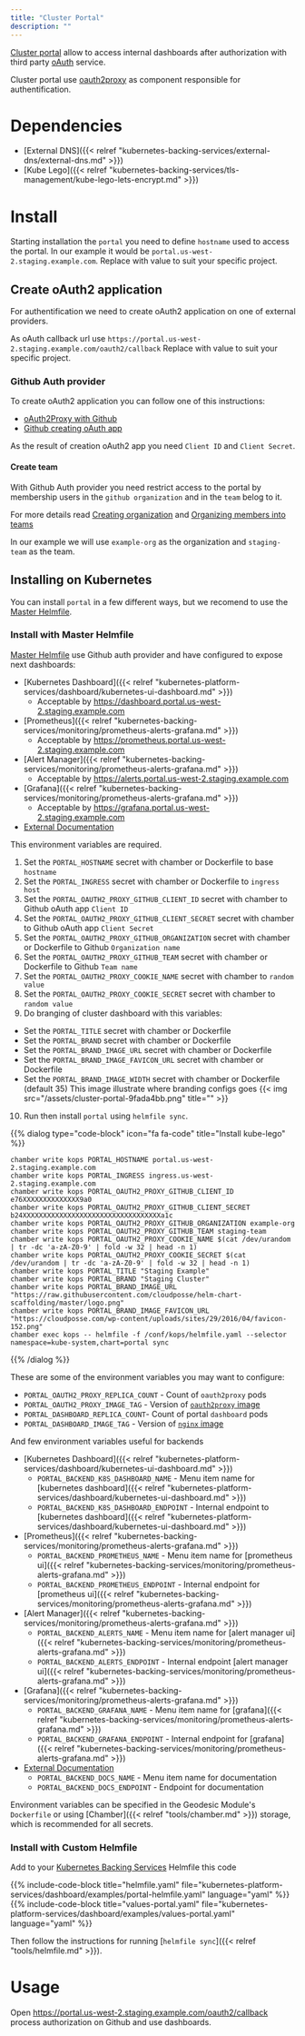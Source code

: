 ```yaml
---
title: "Cluster Portal"
description: ""
---
```


[Cluster portal](https://github.com/cloudposse/charts/tree/master/incubator/portal) allow to access
internal dashboards after authorization with third party [oAuth](https://en.wikipedia.org/wiki/OAuth) service.

Cluster portal use [oauth2proxy](https://github.com/bitly/oauth2_proxy) as component
responsible for authentification.

# Dependencies

* [External DNS]({{< relref "kubernetes-backing-services/external-dns/external-dns.md" >}})
* [Kube Lego]({{< relref "kubernetes-backing-services/tls-management/kube-lego-lets-encrypt.md" >}})

# Install

Starting installation the `portal` you need to define `hostname` used to access the portal.
In our example it would be `portal.us-west-2.staging.example.com`.
Replace with value to suit your specific project.

## Create oAuth2 application

For authentification we need to create oAuth2 application on one of external providers.

As oAuth callback url use `https://portal.us-west-2.staging.example.com/oauth2/callback`
Replace with value to suit your specific project.

### Github Auth provider

To create oAuth2 application you can follow one of this instructions:
* [oAuth2Proxy with Github](https://github.com/bitly/oauth2_proxy#github-auth-provider)
* [Github creating oAuth app](https://developer.github.com/apps/building-oauth-apps/creating-an-oauth-app/)

As the result of creation oAuth2 app you need `Client ID` and `Client Secret`.

#### Create team

With Github Auth provider you need restrict access to the portal by membership users
in the `github organization` and in the `team` belog to it.

For more details read [Creating organization](https://help.github.com/articles/creating-a-new-organization-from-scratch/)
and [Organizing members into teams](https://help.github.com/articles/organizing-members-into-teams/)

In our example we will use `example-org` as the organization and `staging-team` as the team.

## Installing on Kubernetes

You can install `portal` in a few different ways, but we recomend to use the [Master Helmfile](https://github.com/cloudposse/geodesic/blob/master/rootfs/conf/kops/helmfile.yaml).

### Install with Master Helmfile

[Master Helmfile](https://github.com/cloudposse/geodesic/blob/master/rootfs/conf/kops/helmfile.yaml)
use Github auth provider and have configured to expose next dashboards:

* [Kubernetes Dashboard]({{< relref "kubernetes-platform-services/dashboard/kubernetes-ui-dashboard.md" >}})
  - Acceptable by https://dashboard.portal.us-west-2.staging.example.com
* [Prometheus]({{< relref "kubernetes-backing-services/monitoring/prometheus-alerts-grafana.md" >}})
  - Acceptable by https://prometheus.portal.us-west-2.staging.example.com
* [Alert Manager]({{< relref "kubernetes-backing-services/monitoring/prometheus-alerts-grafana.md" >}})
  - Acceptable by https://alerts.portal.us-west-2.staging.example.com
* [Grafana]({{< relref "kubernetes-backing-services/monitoring/prometheus-alerts-grafana.md" >}})
  - Acceptable by https://grafana.portal.us-west-2.staging.example.com
* [External Documentation](https://docs.cloudposse.com)

This environment variables are required.

1. Set the `PORTAL_HOSTNAME` secret with chamber or Dockerfile to base `hostname`
2. Set the `PORTAL_INGRESS` secret with chamber or Dockerfile to `ingress host`
3. Set the `PORTAL_OAUTH2_PROXY_GITHUB_CLIENT_ID` secret with chamber to Github oAuth app `Client ID`
4. Set the `PORTAL_OAUTH2_PROXY_GITHUB_CLIENT_SECRET` secret with chamber to Github oAuth app `Client Secret`
5. Set the `PORTAL_OAUTH2_PROXY_GITHUB_ORGANIZATION` secret with chamber or Dockerfile to Github `Organization name`
6. Set the `PORTAL_OAUTH2_PROXY_GITHUB_TEAM` secret with chamber or Dockerfile to Github `Team name`
7. Set the `PORTAL_OAUTH2_PROXY_COOKIE_NAME` secret with chamber to `random value`
8. Set the `PORTAL_OAUTH2_PROXY_COOKIE_SECRET` secret with chamber to `random value`
9. Do branging of cluster dashboard with this variables:
  * Set the `PORTAL_TITLE` secret with chamber or Dockerfile
  * Set the `PORTAL_BRAND` secret with chamber or Dockerfile
  * Set the `PORTAL_BRAND_IMAGE_URL` secret with chamber or Dockerfile
  * Set the `PORTAL_BRAND_IMAGE_FAVICON_URL` secret with chamber or Dockerfile
  * Set the `PORTAL_BRAND_IMAGE_WIDTH` secret with chamber or Dockerfile (default 35)
This image illustrate where branding configs goes
{{< img src="/assets/cluster-portal-9fada4bb.png" title="" >}}

10. Run then install `portal` using `helmfile sync`.

{{% dialog type="code-block" icon="fa fa-code" title="Install kube-lego" %}}
```
chamber write kops PORTAL_HOSTNAME portal.us-west-2.staging.example.com
chamber write kops PORTAL_INGRESS ingress.us-west-2.staging.example.com
chamber write kops PORTAL_OAUTH2_PROXY_GITHUB_CLIENT_ID e76XXXXXXXXXXXXXX9a0
chamber write kops PORTAL_OAUTH2_PROXY_GITHUB_CLIENT_SECRET b24XXXXXXXXXXXXXXXXXXXXXXXXXXXXXXXXXXa1c
chamber write kops PORTAL_OAUTH2_PROXY_GITHUB_ORGANIZATION example-org
chamber write kops PORTAL_OAUTH2_PROXY_GITHUB_TEAM staging-team
chamber write kops PORTAL_OAUTH2_PROXY_COOKIE_NAME $(cat /dev/urandom | tr -dc 'a-zA-Z0-9' | fold -w 32 | head -n 1)
chamber write kops PORTAL_OAUTH2_PROXY_COOKIE_SECRET $(cat /dev/urandom | tr -dc 'a-zA-Z0-9' | fold -w 32 | head -n 1)
chamber write kops PORTAL_TITLE "Staging Example"
chamber write kops PORTAL_BRAND "Staging Cluster"
chamber write kops PORTAL_BRAND_IMAGE_URL "https://raw.githubusercontent.com/cloudposse/helm-chart-scaffolding/master/logo.png"
chamber write kops PORTAL_BRAND_IMAGE_FAVICON_URL "https://cloudposse.com/wp-content/uploads/sites/29/2016/04/favicon-152.png"
chamber exec kops -- helmfile -f /conf/kops/helmfile.yaml --selector namespace=kube-system,chart=portal sync
```
{{% /dialog %}}

These are some of the environment variables you may want to configure:

* `PORTAL_OAUTH2_PROXY_REPLICA_COUNT` - Count of `oauth2proxy` pods
* `PORTAL_OAUTH2_PROXY_IMAGE_TAG` - Version of [`oauth2proxy` image](https://hub.docker.com/r/cloudposse/oauth2-proxy/)
* `PORTAL_DASHBOARD_REPLICA_COUNT`- Count of portal `dashboard` pods
* `PORTAL_DASHBOARD_IMAGE_TAG` - Version of [`nginx` image](https://hub.docker.com/_/nginx/)

And few environment variables useful for backends

* [Kubernetes Dashboard]({{< relref "kubernetes-platform-services/dashboard/kubernetes-ui-dashboard.md" >}})
  - `PORTAL_BACKEND_K8S_DASHBOARD_NAME` - Menu item name for [kubernetes dashboard]({{< relref "kubernetes-platform-services/dashboard/kubernetes-ui-dashboard.md" >}})
  - `PORTAL_BACKEND_K8S_DASHBOARD_ENDPOINT` - Internal endpoint to [kubernetes dashboard]({{< relref "kubernetes-platform-services/dashboard/kubernetes-ui-dashboard.md" >}})
* [Prometheus]({{< relref "kubernetes-backing-services/monitoring/prometheus-alerts-grafana.md" >}})
  - `PORTAL_BACKEND_PROMETHEUS_NAME` - Menu item name for [prometheus ui]({{< relref "kubernetes-backing-services/monitoring/prometheus-alerts-grafana.md" >}})
  - `PORTAL_BACKEND_PROMETHEUS_ENDPOINT` - Internal endpoint for [prometheus ui]({{< relref "kubernetes-backing-services/monitoring/prometheus-alerts-grafana.md" >}})
* [Alert Manager]({{< relref "kubernetes-backing-services/monitoring/prometheus-alerts-grafana.md" >}})
  - `PORTAL_BACKEND_ALERTS_NAME` - Menu item name for [alert manager ui]({{< relref "kubernetes-backing-services/monitoring/prometheus-alerts-grafana.md" >}})
  - `PORTAL_BACKEND_ALERTS_ENDPOINT` - Internal endpoint [alert manager ui]({{< relref "kubernetes-backing-services/monitoring/prometheus-alerts-grafana.md" >}})
* [Grafana]({{< relref "kubernetes-backing-services/monitoring/prometheus-alerts-grafana.md" >}})
  - `PORTAL_BACKEND_GRAFANA_NAME` - Menu item name for [grafana]({{< relref "kubernetes-backing-services/monitoring/prometheus-alerts-grafana.md" >}})
  - `PORTAL_BACKEND_GRAFANA_ENDPOINT` - Internal endpoint for [grafana]({{< relref "kubernetes-backing-services/monitoring/prometheus-alerts-grafana.md" >}})
* [External Documentation](https://docs.cloudposse.com)
  - `PORTAL_BACKEND_DOCS_NAME` - Menu item name for documentation
  - `PORTAL_BACKEND_DOCS_ENDPOINT` - Endpoint for documentation

Environment variables can be specified in the Geodesic Module's `Dockerfile` or using [Chamber]({{< relref "tools/chamber.md" >}}) storage, which is recommended for all secrets.

### Install with Custom Helmfile

Add to your [Kubernetes Backing Services](/kubernetes-backing-services) Helmfile this code

{{% include-code-block  title="helmfile.yaml" file="kubernetes-platform-services/dashboard/examples/portal-helmfile.yaml" language="yaml" %}}
{{% include-code-block  title="values-portal.yaml" file="kubernetes-platform-services/dashboard/examples/values-portal.yaml" language="yaml" %}}

Then follow the instructions for running [`helmfile sync`]({{< relref "tools/helmfile.md" >}}).

# Usage

Open https://portal.us-west-2.staging.example.com/oauth2/callback process authorization on Github
and use dashboards.
